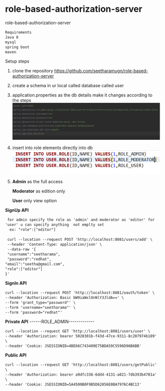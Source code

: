 # role-based-authorization-server
role-based-authorization-server

    Requirements 
    Java 8
    mysql
    spring boot
    maven


Setup steps 

1) clone the repository https://github.com/seetharamugn/role-based-authorization-server

2) create a schema in ur local called database called user 

3) application.properties as the db details make it changes according to the steps 
![img.png](img.png)

4) insert into role elements directly into db 
 ![img_1.png](img_1.png)
5) **Admin** as the full access

    **Moderator** as edition only    

    **User** only view option
   
     
 **SignUp API**

     for admin specify the role as 'admin' and moderator as 'editor' for 'user' u can specify anything  not emplty set 
      ex: "role":["editor"]

     curl --location --request POST 'http://localhost:8081/users/add' \
     --header 'Content-Type: application/json' \
     --data-raw '{
     "username":"seetharama",
     "password":"redhat",
    "email":"seetha@gmail.com",
    "role":["editor"]
    }'

 **SignIn API**

    curl --location --request POST 'http://localhost:8081/oauth/token' \
    --header 'Authorization: Basic bW9iaWxlOnNlY3JldA==' \
    --form 'grant_type="password"' \
    --form 'username="seetharama"' \
    --form 'password="redhat"'

**Private API**       ------ROLE_ADMIN-------------

    curl --location --request GET 'http://localhost:8081/users/user' \
    --header 'Authorization: bearer 5020301b-f43d-47ce-9311-8c207974b189' \
    --header 'Cookie: JSESSIONID=4BE66C743409E75BDA59C5596D96B6BB'
    
**Public API**

    curl --location --request GET 'http://localhost:8081/users/getPublic' \
    --header 'Authorization: bearer a9dfc336-6dd4-4131-a021-7db393b4701a' \
    --header 'Cookie: JSESSIONID=5A4500B0F9B5D62856E0BA7976C4BC13'

     



